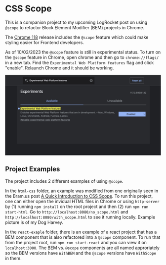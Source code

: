 # CSS Scope

This is a companion project to my upcoming LogRocket post on using `@scope` to refactor Block Element Modifier (BEM) projects in Chrome.

The [Chrome 118](https://chromestatus.com/feature/5100672734199808) release includes the `@scope` feature which could make styling easier for Frontend developers.

As of 10/02/2023 the `@scope` feature is still in experimental status. To turn on the `@scope` feature in Chrome, open chrome and then go to `chrome://flags/` in a new tab. Find the `Experimental Web Platform features` flag and click "enable". Relaunch Chrome and it should be working.

![Chrome Flag](./README_PICTURES/CHROME_FLAG.jpg)

## Project Examples

The project includes 2 different examples of using `@scope`.

In the `html-css` folder, an example was modified from one originally seen in the Bram.us post [A Quick Introduction to CSS Scope](https://www.bram.us/2023/08/22/a-quick-introduction-to-css-scope/). To run this project, one can either open the invidual HTML files in Chrome or using `http-server` by (1) running `npm install` on the root project and then (2) run `npm run start-html`. Go to `http://localhost:8080/no_scope.html` and `http://localhost:8080/with_scope.html` to see it running locally. Example picture is of my Dog Harvey.

In the `react-exaple` folder, there is an example of a react project that has a BEM component that is also refactored into a `@scope` component. To run that from the project root, run `npm run start-react` and you can view it on `localhost:3000`. The BEM vs. `@scope` components are all named approriately so the BEM versions have `WithBEM` and the `@scope` versions have `WithScope` in them.
